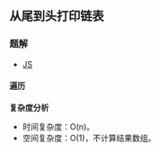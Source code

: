 ## 从尾到头打印链表
### 题解
+ [JS](../codes/js/problems/lcof/06.js)

#### 遍历

**复杂度分析**
+ 时间复杂度：O(n)。
+ 空间复杂度：O(1)，不计算结果数组。